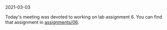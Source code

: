2021-03-03

Today's meeting was devoted to working on lab assignment 6. You can
find that assignment in
[assignments/06](https://github.com/nickrtorres/cecs342-lab/tree/master/assignments/06).
